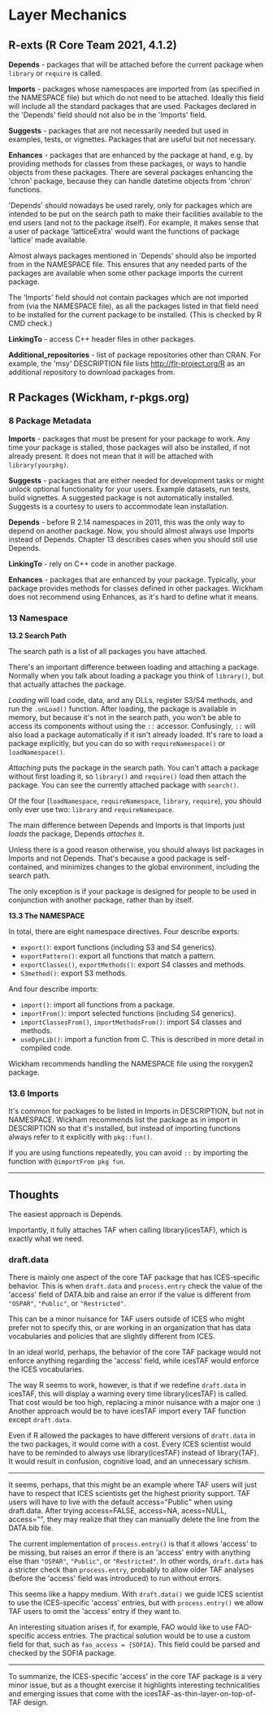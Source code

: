 # Layer Mechanics

## R-exts (R Core Team 2021, 4.1.2)

**Depends** - packages that will be attached before the current package when
  `library` or `require` is called.

**Imports** - packages whose namespaces are imported from (as specified in the
  NAMESPACE file) but which do not need to be attached. Ideally this field will
  include all the standard packages that are used. Packages declared in the
  'Depends' field should not also be in the 'Imports' field.

**Suggests** - packages that are not necessarily needed but used in examples,
  tests, or vignettes. Packages that are useful but not necessary.

**Enhances** - packages that are enhanced by the package at hand, e.g. by
  providing methods for classes from these packages, or ways to handle objects
  from these packages. There are several packages enhancing the 'chron' package,
  because they can handle datetime objects from 'chron' functions.

'Depends' should nowadays be used rarely, only for packages which are intended
to be put on the search path to make their facilities available to the end users
(and not to the package itself). For example, it makes sense that a user of
package 'latticeExtra' would want the functions of package 'lattice' made
available.

Almost always packages mentioned in 'Depends' should also be imported from in
the NAMESPACE file. This ensures that any needed parts of the packages are
available when some other package imports the current package.

The 'Imports' field should not contain packages which are not imported from (via
the NAMESPACE file), as all the packages listed in that field need to be
installed for the current package to be installed. (This is checked by R CMD
check.)

**LinkingTo** - access C++ header files in other packages.

**Additional_repositories** - list of package repositories other than CRAN. For
  example, the 'msy' DESCRIPTION file lists http://flr-project.org/R as an
  additional repository to download packages from.

## R Packages (Wickham, r-pkgs.org)

### 8 Package Metadata

**Imports** - packages that must be present for your package to work. Any time
  your package is stalled, those packages will also be installed, if not already
  present. It does not mean that it will be attached with `library(yourpkg)`.

**Suggests** - packages that are either needed for development tasks or might
  unlock optional functionality for your users. Example datasets, run tests,
  build vignettes. A suggested package is not automatically installed. Suggests
  is a courtesy to users to accommodate lean installation.

**Depends** - before R 2.14 namespaces in 2011, this was the only way to depend
  on another package. Now, you should almost always use Imports instead of
  Depends. Chapter 13 describes cases when you should still use Depends.

**LinkingTo** - rely on C++ code in another package.

**Enhances** - packages that are enhanced by your package. Typically, your
  package provides methods for classes defined in other packages. Wickham does
  not recommend using Enhances, as it's hard to define what it means.

### 13 Namespace

**13.2 Search Path**

The search path is a list of all packages you have attached.

There's an important difference between loading and attaching a package.
Normally when you talk about loading a package you think of `library()`, but
that actually attaches the package.

*Loading* will load code, data, and any DLLs, register S3/S4 methods, and run
the `.onLoad()` function. After loading, the package is available in memory, but
because it's not in the search path, you won't be able to access its components
without using the `::` accessor. Confusingly, `::` will also load a package
automatically if it isn't already loaded. It's rare to load a package
explicitly, but you can do so with `requireNamespace()` or `loadNamespace()`.

*Attaching* puts the package in the search path. You can't attach a package
without first loading it, so `library()` and `require()` load then attach the
package. You can see the currently attached package with `search()`.

Of the four (`loadNamespace`, `requireNamespace`, `library`, `require`), you
should only ever use two: `library` and `requireNamespace`.

The main difference between Depends and Imports is that Imports just *loads* the
package, Depends *attaches* it.

Unless there is a good reason otherwise, you should always list packages in
Imports and not Depends. That's because a good package is self-contained, and
minimizes changes to the global environment, including the search path.

The only exception is if your package is designed for people to be used in
conjunction with another package, rather than by itself.

**13.3 The NAMESPACE**

In total, there are eight namespace directives. Four describe exports:

- `export()`: export functions (including S3 and S4 generics).
- `exportPattern()`: export all functions that match a pattern.
- `exportClasses()`, `exportMethods()`: export S4 classes and methods.
-  `S3method()`: export S3 methods.

And four describe imports:

- `import()`: import all functions from a package.
- `importFrom()`: import selected functions (including S4 generics).
- `importClassesFrom()`, `importMethodsFrom()`: import S4 classes and methods.
- `useDynLib()`: import a function from C. This is described in more detail in
  compiled code.

Wickham recommends handling the NAMESPACE file using the roxygen2 package.

### 13.6 Imports

It's common for packages to be listed in Imports in DESCRIPTION, but not in
NAMESPACE. Wickham recommends list the package as in import in DESCRIPTION so
that it's installed, but instead of importing functions always refer to it
explicitly with `pkg::fun()`.

If you are using functions repeatedly, you can avoid `::` by importing the
function with `@importFrom pkg fun`.

---

## Thoughts

The easiest approach is Depends.

Importantly, it fully attaches TAF when calling library(icesTAF), which is
exactly what we need.

### draft.data

There is mainly one aspect of the core TAF package that has ICES-specific
behavior. This is when `draft.data` and `process.entry` check the value of the
'access' field of DATA.bib and raise an error if the value is different from
`"OSPAR"`, `"Public"`, or `"Restricted"`.

This can be a minor nuisance for TAF users outside of ICES who might prefer not
to specify this, or are working in an organization that has data vocabularies
and policies that are slightly different from ICES.

In an ideal world, perhaps, the behavior of the core TAF package would not
enforce anything regarding the 'access' field, while icesTAF would enforce the
ICES vocabularies.

The way R seems to work, however, is that if we redefine `draft.data` in
icesTAF, this will display a warning every time library(icesTAF) is called. That
cost would be too high, replacing a minor nuisance with a major one :) Another
approach would be to have icesTAF import every TAF function except `draft.data`.

Even if R allowed the packages to have different versions of `draft.data` in the
two packages, it would come with a cost. Every ICES scientist would have to be
reminded to always use library(icesTAF) instead of library(TAF). It would result
in confusion, cognitive load, and an unnecessary schism.

---

It seems, perhaps, that this might be an example where TAF users will just have
to respect that ICES scientists get the highest priority support. TAF users will
have to live with the default access="Public" when using draft.data. After
trying access=FALSE, access=NA, acess=NULL, access="", they may realize that
they can manually delete the line from the DATA.bib file.

The current implementation of `process.entry()` is that it allows 'access' to be
missing, but raises an error if there is an 'access' entry with anything else
than `"OSPAR"`, `"Public"`, or `"Restricted"`. In other words, `draft.data` has
a stricter check than `process.entry`, probably to allow older TAF analyses
(before the 'access' field was introduced) to run without errors.

This seems like a happy medium. With `draft.data()` we guide ICES scientist to
use the ICES-specific 'access' entries, but with `process.entry()` we allow TAF
users to omit the 'access' entry if they want to.

An interesting situation arises if, for example, FAO would like to use
FAO-specific access entries. The practical solution would be to use a custom
field for that, such as `fao_access = {SOFIA}`. This field could be parsed and
checked by the SOFIA package.

---

To summarize, the ICES-specific 'access' in the core TAF package is a very minor
issue, but as a thought exercise it highlights interesting technicalities and
emerging issues that come with the icesTAF-as-thin-layer-on-top-of-TAF design.
